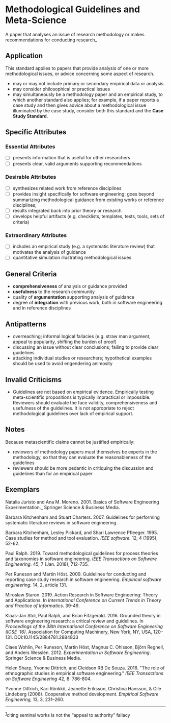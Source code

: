 # Methodological Guidelines and Meta-Science

A paper that analyses an issue of research methodology or makes recommendations for conducting research_

## Application

This standard applies to papers that provide analysis of one or more methodological issues, or advice concerning some aspect of research.

- may or may not include primary or secondary empirical data or analysis.
- may consider philosophical or practical issues
- may simultaneously be a methodology paper and an empirical study, to which another standard also applies; for example, if a paper reports a case study and then gives advice about a methodological issue illuminated by the case study, consider both this standard and the **Case Study Standard**.

## Specific Attributes

### Essential Attributes
- [ ] presents information that is useful for other researchers
- [ ] presents clear, valid arguments supporting recommendations

### Desirable Attributes
- [ ] synthesizes related work from reference disciplines
- [ ] provides insight specifically for software engineering; goes beyond summarizing methodological guidance from existing works or reference disciplines;
- [ ] results integrated back into prior theory or research
- [ ] develops helpful artifacts (e.g. checklists, templates, tests, tools, sets of criteria)

### Extraordinary Attributes
- [ ] includes an empirical study (e.g. a systematic literature review) that motivates the analysis of guidance
- [ ] quantitative simulation illustrating methodological issues

## General Criteria

- **comprehensiveness** of analysis or guidance provided
- **usefulness** to the research community
- quality of **argumentation** supporting analysis of guidance
- degree of **integration** with previous work, both in software engineering and in reference disciplines

## Antipatterns

- overreaching; informal logical fallacies (e.g. straw man argument, appeal to popularity, shifting the burden of proof)
- discussing an issue without clear conclusions; failing to provide clear guidelines
- attacking individual studies or researchers; hypothetical examples should be used to avoid engendering animosity

## Invalid Criticisms

- Guidelines are not based on empirical evidence. Empirically testing meta-scientific propositions is typically impractical or impossible. Reviewers should evaluate the face validity, comprehensiveness and usefulness of the guidelines. It is not appropriate to reject methodological guidelines over lack of empirical support.

## Notes

Because metascientific claims cannot be justified empirically:

- reviewers of methodology papers must themselves be experts in the methodology, so that they can evaluate the reasonableness of the guidelines
- reviewers should be more pedantic in critiquing the discussion and guidelines than for an empirical paper

## Exemplars

Natalia Juristo and Ana M. Moreno. 2001. Basics of Software Engineering Experimentation._ Springer Science &amp; Business Media.

Barbara Kitchenham and Stuart Charters. 2007. Guidelines for performing systematic literature reviews in software engineering.

Barbara Kitchenham, Lesley Pickard, and Shari Lawrence Pfleeger. 1995. Case studies for method and tool evaluation. _IEEE software._ 12, 4 (1995), 52-62.

Paul Ralph. 2019. Toward methodological guidelines for process theories and taxonomies in software engineering. _IEEE Transactions on Software Engineering_. 45, 7 (Jan. 2018), 712-735.

Per Runeson and Martin Höst. 2009. Guidelines for conducting and reporting case study research in software engineering. _Empirical software engineering._ 14, 2, article 131.

Miroslaw Staron. 2019. Action Research in Software Engineering: Theory and Applications. In _International Conference on Current Trends in Theory and Practice of Informatics_. 39-49.

Klaas-Jan Stol, Paul Ralph, and Brian Fitzgerald. 2016. Grounded theory in software engineering research: a critical review and guidelines. In _Proceedings of the 38th International Conference on Software Engineering (ICSE &#39;16)_. Association for Computing Machinery, New York, NY, USA, 120–131. DOI:10.1145/2884781.2884833

Claes Wohlin, Per Runeson, Martin Höst, Magnus C. Ohlsson, Björn Regnell, and Anders Wesslén. 2012. _Experimentation in Software Engineering_. Springer Science &amp; Business Media.

Helen Sharp, Yvonne Dittrich, and Cleidson RB De Souza. 2016. &quot;The role of ethnographic studies in empirical software engineering.&quot; _IEEE Transactions on Software Engineering_ 42, 8: 786-804.

Yvonne Dittrich, Kari Rönkkö, Jeanette Eriksson, Christina Hansson, &amp; Olle Lindeberg (2008). Cooperative method development. _Empirical Software Engineering,_ 13, 3, 231–260.

---
<sup>[1](#myfootnote1)</sup>citing seminal works is not the “appeal to authority” fallacy
